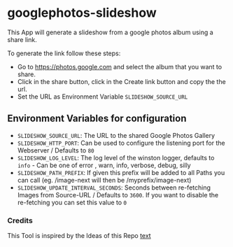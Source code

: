 # googlephotos-slideshow
This App will generate a slideshow from a google photos album using a share link.

To generate the link follow these steps:
 - Go to https://photos.google.com and select the album that you want to share.
 - Click in the share button, click in the Create link button and copy the the url.
 - Set the URL as Environment Variable `SLIDESHOW_SOURCE_URL`

## Environment Variables for configuration

 - `SLIDESHOW_SOURCE_URL`: The URL to the shared Google Photos Gallery
 - `SLIDESHOW_HTTP_PORT`: Can be used to configure the listening port for the Webserver / Defaults to `80`
 - `SLIDESHOW_LOG_LEVEL`: The log level of the winston logger, defaults to `info` - Can be one of error , warn, info, verbose, debug, silly
 - `SLIDESHOW_PATH_PREFIX`: If given this prefix will be added to all Paths you can call (eg. /image-next will then be /myprefix/image-next)
 - `SLIDESHOW_UPDATE_INTERVAL_SECONDS`: Seconds between re-fetching Images from Source-URL / Defaults to `3600`. If you want to disable the re-fetching you can set this value to `0`


### Credits
This Tool is inspired by the Ideas of this Repo [text](https://github.com/balena-io-experimental/photo-gallery)